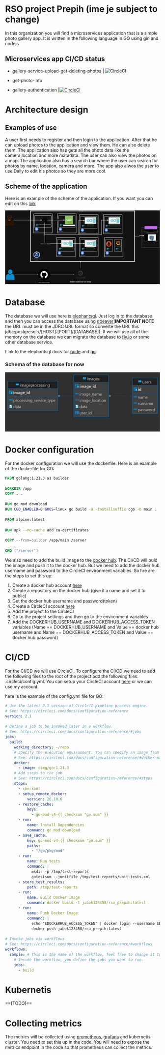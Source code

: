 # RSO project Prepih (ime je subject to change)
In this organization you will find a microservices application that is a simple photo gallery app.
It is written in the following language in GO using gin and nodejs.

## Microservices app CI/CD status 

- gallery-service-upload-get-deleting-photos | [![CircleCI](https://dl.circleci.com/status-badge/img/gh/RSO-project-Prepih/gallery-service-upload-get-deleting-photos/tree/main.svg?style=svg)](https://dl.circleci.com/status-badge/redirect/gh/RSO-project-Prepih/gallery-service-upload-get-deleting-photos/tree/main)

- get-photo-info

- gallery-authentication |[![CircleCI](https://dl.circleci.com/status-badge/img/gh/RSO-project-Prepih/gallery-authentication/tree/main.svg?style=svg)](https://dl.circleci.com/status-badge/redirect/gh/RSO-project-Prepih/gallery-authentication/tree/main)

# Architecture design

## Examples of use
A user first needs to register and then login to the application. After that he can upload photos to the application and view them. He can also delete them. The application also has gets all the photo data like the camera,location and more matadata. The user can also view the photos on a map. The application also has a search bar where the user can search for photos by name, location, camera and more. The app also alwos the user to use Dally to edit his photos so they are more cool.

## Scheme of the application
Here is an example of the scheme of the application. If you want you can edit on this [link](https://viewer.diagrams.net/?tags=%7B%7D&highlight=0000ff&edit=_blank&layers=1&nav=1#R7V1bd6JI1%2F4t70Wv9c4FLo4eLk0wafsLGDvaaXMzCxERRfEFjMCv%2F%2FbeVRgVc5p0utM9lTXTxqKowz48e1fxFPmknS%2Bzy9hZz6xo4oWfVHmSfdLMT6qqNnUZPrAkZyWK0dBYiR8HE172UHATFB4v5Df6m2DiJQcV0ygK02B9WOhGq5XnpgdlThxH28Nq0yg87HXt%2BF6l4MZ1wmrpbTBJZ6y0qTYeyj97gT8re1bqLXZl6ZSV%2BUySmTOJtntFWueTdh5HUcp%2BW2bnXojSK%2BXC7rt45OpuYLG3Sl9yw1fzIv9%2BvfC%2FzdJka89afzf9taSpfHBpXs7Ym4AA%2BNcoTmeRH62csPNQehZHm9XEw2Zl%2BPZQ5yqK1lCoQOHcS9Oca9PZpBEUzdJlyK8maRwtdvLUoISNArt%2BdHa8KIk2ses9MaXSSpzY99Kn6tV3SgDz9aKll8Y53Bh7oZMG94cDcbgZ%2Bbt6D5KGX7iwXyF43u69E254T8PEiyvKAKNZkwzdNIpBTttZkHo3a4cksAWfOxTsNAjD8yjEqnC3Np16ddfdCXzvyqTRGsuovWm0Skttl2Py4tTLntZDVWz8htLhub9rDb1W5za2ffCfFq81O3Ad%2Bb1k3Wj8CisHicX5d34%2FfRnhl5pRfjWz%2FYtmzr%2B9q3foL%2FWOxi91D73iHp9Ky9r3jm2wDJ2VR0Jz4pSrQj7QHgFOib34xY%2BdSQCCK91hFVEL%2B74z8abOJkwrymjslPEmJ9EU7dBLNLniIoqiNapOYhjv5SRGVeKvEPdjNvuMmB7X%2FeOyaxyKrio5VdaqglPfDV0aFcH932bsxSsvhbylIsKFl7ozLrQ9rEA5BZB1tMPAX0FZihhzFjpjL7yOkiANIix1QXBevFf96qjCOErTaAkVHN7O7o4EYkaw8geEXVK9RH6mQUWpRAL2fS9itOiH%2BRKFpGBJqdOZk6xZ4jUNMnS4M7rQLkvlsgTdykmdT1qbfVUvknv%2Fk3qWgRDU8%2BvPtnqXn%2Bnj22zjFnLgfP4qu2Z0f6VNtEluaFZu3LtL996at7fWeauYLN2g%2B3mWji%2BNorcatbrLmTz5fFb0gub9ZPltPrnsbJzb5v14ebEZ511%2FooaLyaXf6s7drRXoum2OCmtgyXYxUux5V%2BkGZ9HdbbhyPvehzki3bnTDnruZZXa39qCt9cxODnVU5%2Fab1l%2B29Oubbmad61vL7Gyt%2BSizBxa005fh07cG7Y1ltre9gVVAmWYNhgr0k3fNR%2Fo2H%2Blvri%2B72mzW2y6arvbVGF8O%2FcnncHs3AIu8%2FKZPzltzV7OC62A09y47jfMbo5iYZ427ZZiMzWhuFV11pA6VniaX7WxcrZ956t16fLmtd9W75d08bX0JbH00SL5co1w%2Fh8ndYK%2FfywvZOT%2Bbjy8vCtQL3L8FOSyub77YVjHUr%2BYL3c7bJAt7aaV2oOcwt41VdIqrQSe%2Fmltb66adXc19xT6XMzvXDcsc%2Bfa5rljFhdUbjDZ2YWlds1OADArb%2FDJn9%2FkZ3KdezTtZ71zOQW6ZNRiBbN2NPfeNq0FXuZp3QW5tvE%2B2illyNRhteVkOct1Y82%2FQVndDsjSxTZBtLm%2FsQVfumng%2F1DvHPkAX5%2B3CvqExzUA%2FMP6hX35a5%2B1t12z7MAbVxjHkutozZwmMx4Dx5Tb0RzqHMY8KH%2Fob6dBfhu1bAf6vo77Z2M2%2BbxUw54GVQR3tat4vepfb3C46cH%2FHuLoBOc6%2FzK1BH7%2FDmNtQrwv1wFZyGcdq2AGMNcCxdlLWZlsdmx21R%2FdaKdwHcrAyS7VAPz74jgyyBFud%2BzAGkMtgoTH59VWYN8wBZSgXcD%2FMI%2BRytDT7Rt6TI%2Bh0MFJAN8XV3JVBJxnMS4Yxwfxxfgvod0gygLoZzsuWtwXIHvTVL2Cu8tV8aFhoIzmME%2FqDPlRsB2wBfKKTwqcBvgTtdOGeoXoFMkA5eUH3fmfjg2w7%2Bv416l7ayei7XYAdgs13fLDL%2FMEuR9j%2Ftgdz6%2BHYzBmM3wefdEGOgB831KcKffkwFpA99Il9kS92QMb42fZBt0XvnOQG8xpxOYGtmaMU9QK6hX66We9GxrZRT2ibOuoQdIN2AjLUM8ABHz%2BhHx9tHPTjw7gyq3B9bMPiPmGh%2FJkv5dAe2hvIH9qBsdvzEfoIH2MXxjhEncH3joH99kg3aOttkPUQymGuOCe041wHnLGTK%2FKvvg%2B2k%2FW4TOwCZeLmoEf0TRXsA%2FsFDEJ9gp2a6Jtgi4BZoFeou4A5tcGuRmDXsgZjVcH%2Fc5ATtGmlvQH0PUCsG5K%2B0eevEB9v8BOwMpChvC9bpP9ODrLjfozfXZoDzAnqWgrYrcJ0Ab4xAKwhOfgazAPspY9Yo9jmEO2GdIK2DdgJdoP239dxTiBnjWwT%2FARxgOy4aCv4CXXlKxwvYBjYPFzvg%2B0uSMasDabbnrnIoU8NZJqSTgbgYzAGC%2Fq20H7AT%2FhcYQ5tjeZg9qlNaDujvoquzNrs4Ligng%2BYQ7IAf5ZxfjLOr2ciNqGecWwoB%2FD7AMY778AnygNxijArYz7UJ5uxKX74aHNKbwAYM%2B%2BgHmg86Ps2zB9sXCMdkJ8vsE9oZwEYoEO8Ib1nIE%2B0Q%2FhuYVvMjgPEVx8xOwMZUDnYDdqVAdiN5YCLHY4tqC%2Foy1zAPNC%2B%2BhrZo9lGDIbxL4weYY5POI19wXxw%2FDnoh9k8%2BgJgJs0DMNcqFmizKmFoAL4CY%2BmdM8zHvnsmGxuzacJ1A2RS2Oh%2F835KeFu0YRy%2BTLgA%2BuoxG4IxI1YtEIPRnjLAMD7%2FC4xDaIsYK2A%2BPtkM2IKC84E2FdQv4l2X4kQf9OVibFGofgG2ArbVG6AcwObmaFvot2hToFvE5xz1D9hSLAzS%2FaAPdtRROT4x2d%2FQmFL6pNjaRRtUGa5CvMAxoc3PF1uyI7OPOt8yTPJzFoNk0gvHefRlxEG0H7QBLEc8Z%2FFn3lZhXOTffN4Yx2W0P9Abz3mYr8EcFRbDIFZrFscty2d%2BOES8oviD%2BrVIT6Af1j60y9q0z%2Bl37QFHUR%2BA21Tezclf6HeXxRawZbILtGFzATjcVTH%2BEoadY2wfZShvu6C6pGMb8dgkny0g3tHcmA9aW5pTzmRsc9wG21Bt1F8O8Q11QDkHYADqGzEb4hzIDsY89Mn%2F5x0ch8L8cmQgHvL4oKO9gf%2Fm6Ge9263K4yrN0b60KA5BfRn6ltHnbPIVtDnUXVdGrIU6BbNVxAGQ83KblrkI2GxhFxCf5wuF9dvXmDxwXljfx%2FwE8RR9Bsa6wHt18qkc7oWxo59Y6Htgr%2BQPFOO7EPvAduBaD%2FGO2ZxPdml2UVYy%2BoqNsjN9bIP7U6eMgZDzLlBPoK8RyZ7ytwB8slgQfmJsothX%2BCnFysECx7i1oX3KVxCTELcAr8nHWKwDDHUROzTSPeRCiKGoR8w9AcNBFx2DsIUwwU1p3jfMbkkulAvR7%2FmDT1iZS3YJvknXwY7PWfkI4yebA%2BCj5bM8tc90YJIt6hbKKKdYw%2BJn0cW4pNksjgMOdXEcUG%2BIMsxZTLIod0N7pXFirCKsX2BMwNhlUHsgU8jlC44fGtgw5jdKj%2BzIldn9Fo87bYPhUZvFOnOSwLgw%2F0whPy%2B4vH3K0SGvBKxG%2FMsxh6ecco4yJ3xGO9IIV5aQg5sLzBUwF4Frrkb5MOXFDG%2FB99AfVLDNgufECvnZrYWxEXyAzx38lo2%2FCzkstt9XGR5iPoO6hPUE%2BZEPGIafLq4DWI447%2FO1FebOXZ5fMFmgD1F%2BSbbf0XrMzxXWNuUQBfNF9Okus0uTPnOb2aVqsdinU5yh3A3H4xss32nrhGMQf2yyyw5ijMbskTBd52uPEsuwP43FOswvMJdHXTE7Bl0xO77dol0ZhKmkm8mc6RHrYP7rp5Q7zilvBp%2Fvl76WMl%2FDPBlzLtQ%2F5Yk5zzMQt9H%2FFZ6rG%2BT7c4v3jzkV5FKUmyxwzBT%2FoL9dzOlRjjwEPxkSTsMYFIqJhUVjA1tJWW7g4hjZus5sw9iHaIsoOx3mjzliDnEwpbWE2c1YHKb4B9gxwniEuQHLs%2BZdxE%2FMd3RaK7PYzzEM7Qz1S%2FggY85BvoTfc4aRLA8lPCEsR1kBPvE5LQjjQO8Fy2ktjuVtwnLMI3ts%2FprF8DIjf8jZd%2FIZiu9DyocpL8W5ot4Je4fgv5iTUo6Ea3jMOQsaN45n3keZlzkZ5juUJ2FMJHwi%2FMWcrI25OMvRyNZRry6XEa0DNO5zuE7WwPYyxBbA0xT9A3NkN2f5NK25cT6AR2XMBh2ymL2kmJijTeEcWD4JeAj5AqxVuI4x96C8U6dceDCSMUcGeWB81Wi9NuizuE02tcudcx7nNMxn0JZ6LG8G%2F7FobcHssI97BRyrRjprY5ESTgxoTcjWhgHHMIx35tfkinIryvVhrB1jVND90A7lDAq3E8gBZYytIMsO2QTisE3rOVynYh6HeTraKs2fcAbGhFiCaxLARba2sNFvIMcbo%2B4Hvk6%2BCb43Qj0VtC5QSb%2BmVbB2XZXWgwX5EeW2qAeaE60hOxyDAWNAnoD%2FGNsytgbqlHsblCOBPnJaM%2BWEx0xmYANsT4PWBdweCJtSykEo5%2BjmPEZgfCw4LvG1SrvMARX6TrnKqKDcE2Vv7tYSKV9L5G5O8oF8wEU9GJh%2F4TW2ruqQHkc52sgCY4RhUV%2BWwjDah1wC7YvlxxDrZZa7YgxC2bo6y6%2BGlE%2BDTmW2FhuCHHdrMcJWi%2BKGlWOMxNwN1hg%2Bi6UW2g%2F2jXic7XCS8h1aX6skfxh7j%2BGJztZcrsLzM9QN7slRXmLPwznby3AJz8tcD%2FpD2wM90RqX7JxkZKI9Dinu2JCjsX0lma3Vby2O8322dpxTfpBTXorYhRhK6zDKxwrM81EfTLe%2BSmtc8jWUEVsTM%2Bwv9wIwZ12wnGO%2BYHGM5T4aYRPldLhGwPyqz3IZ6JP2wMi%2BfJ5nox%2F3GQ5RztTBNmCdV663fTaG%2BTBj64IRzZ8w%2Bvs6hTKdsB33NbhOxrTOpT02DerRepzVwXhzN79CLEQsR7zHOIcYcU6xluVZtK9Ba42c2rnsZKTToF1%2Bsv05lpNzXOyTPlkuwvbFMP4wzOiz3AHyb9ofKrAPxNoO2F5f5muUgvACbI0wHWNMseD7drjPxbAHsCBn9knrO4wHBlvnluMY6ba2ZmtQsuWzuYVYNXd5DFrA%2FSPsE3N9HE9GebDp8r0eXBN2FZChiuNg46PYudsv7A2%2BzkhGfA1On5Sb8f1B3DPh2A%2F%2BifasMd%2Fs5uzTxT0xXIsWDGsgNpDdlTIEeQTMNryFDHhH63zENx33QiHnUwgncU%2BAcAD8iWTepX3gEdvP1Zn%2B8JNyx%2BxhPwvjUalf33j4ZPXYPopP%2B1C010l2OiK5wJq7YDZIewmYb7K1BNg%2B6BX37RSSc9EF3MR17xDz55xyeMRmFgNkbwlYj3uELP6iv%2BroVzZbHwJ%2BYPxHv19gzmcQPgc87uIak%2FIYK2O5OM0N%2FRLW1YjhLq4NmT2x%2FZOM9ixMFt9hPhraClsjdR%2FkzfBU5evVjO2Jy2wtDT4EfcO6pJsymxnRfgPFUsRx0iPm6agr9H%2BMW53S5mS%2B3yWPS59nbfhsnwjlOszId5hPy7TPR9epj8IxMWYirm35XuqQ9il3cRW%2Fz7ss%2Fxl0M74mwLGzsc7L%2FHO3J6YwfXaZ%2Fa3WgLNDwo8u6RrWFir3%2B7xdfnK%2F5%2Bvrcv%2Ba%2BqK9DbBRV2Uxkt1Da2XaV%2BvIuHZkMgebKTDnRp9E%2FMa9HNwDxzYJsyAOYs6Beh%2BqtO%2FJ9oGZLCm3ZM8aIG6pLI5hblfirsv2iDCXoucduI4F26c8y2V7CLiXT3vFrk%2F74Lgmphzxoj6m%2BOLyfR7c1yc5cD9ZlL7u7%2B3JbNm6luas2fnus8RJPgZsE%2FGZ55qkO7Jt3MPbInb1LjFXwzV4X2N5I9g0YEWP5dOpTfbe5fLCdbmsUYyZf0lIfzcy0xXfGyRdLPGevsJsju23YZzBfI3lBmSPqMv6mPYwXfac55zFZFxfQ66FfoK%2BjNip9WhNTjGk3Dcr9xNJ99i2xdaIkBNiLtTR2P4ItQ2f3yLy6dttwXNv38Z5k177mx5b96sYu3Cd3mPPgdi%2BEl13Gc4MKCbr9GyF1q99jCWKXe654HMvE3CnnCfl2N8S0Bv3O8QosN9bn9YYDDsXGdd1toedW77npzJ%2FiYLuZ1t2l60Ynw%2BOl63N3U3Xd7Wv%2BVhNw6vvk%2FXd56%2FR9Q0%2BzxkGVwV%2Fxlds713tbnXt42Ne%2FO8NT%2B6NJ5%2FcK0rNOHh2r%2BjNysN7Xa0%2Bu9ffjRj0cUgPrxSdeoIw0jxFqlKb7yW7ExSdY9mVFIED1kOFL7BHg1hHwSqlkRpnnwzzFJFhn7ag7nELgqUP8wiDMc4mcR0kGJiRu%2FDiGvIM3qIb5WnlNI9006rqRqvXjFZVO9q7GXb9hHLqRGiaBPfwq5%2BSRFjRuCy4iEG4Umc1gVvb63UYuA4SS5KyIoxlfHwzlB00%2BQiBsTSFZzkvz1JbiBRz5rgLnzheB3RH%2FDnJQDlNUoHvszRFJnEb5a1euJOVUgvcaDUNVhOwHBd6hPkhbUW9wPIEP6MV%2FSohY0y6j0IJtWUo%2BG8Y%2BZEUe46bSuB6tfXKfzezaxzbnaLXWq2K6dVbNdWomt5e8Q%2B3vhIJPgCsPs0lU1sfjUymaoJNJthkgk0m2GSCTSbYZIJNJthkgk0m2GSCTSbYZIJNJthkgk0m2GSCTSbYZIJNJthkgk0m2GSCTSbYZIJNJthkgk0m2GSCTSbYZH8Wm4yxBl5BJzNOEG9atVO8m%2FciRakvIEW9mPmg%2FlTpvZhR9m6kJfUFbLw%2FhFGmPs1L%2BYCMMq1KTCkZYA4UIxdDmjjxIvaciRdLwSoMVp7k7hgf9f9tIk4b2%2F322F1j%2F5n7HgyiLBxHmZQERbDyicslj6MYG4Ridsd4xxcrx4S1Yn%2F8X6TygEhk5DPSZ%2FMvdguahTR1lkGYs9qSs16HnpTkSeotWeUzGO%2FCctwbKruAO1g5DMxZIueGD%2B%2FG8yMwH3nYPb5yur4dpREU3zjEvTtxw2cvvPeQtMO%2BtuPACdmvCdwjJV4cTE83jbw%2BHAoj46hyZxnNg5eNan8Wj9xHkgN3SCXuZm1SF8AcuyQ9pe429anJTXkse4%2FX36t978T%2FPahCXVcLpj5NVyrf60bTe%2BnN1B80Ud79FzeQ58fxmm5P9KLK%2FwmW6yhOnVXFBWaxNz3wgEMiox%2Bks82Y8xe%2F3vSkdRzNASSl69hbBzOs4YShF%2BeSs0lnAFac6nnQhxs6SXLQyfEgq96cbuJxJE1jZ3nooNBtBHMEyAWv2q9UaWE9d7Ij19cO7sYK9MUBa4gPIOKAmToldzwBFuTZCSE%2BKk9R19mReB%2Fhxz4qs6fYsWwYlWLnz6HMys9SZsNo5UvsJYzS1htLZTkjza6iiTdP3k6YfSaq1o%2FDqlFTqq8mbZ6IqmXZj4%2Bqp%2FLFV1pv%2FRHrvQjiBFu4Sb31o%2Bb4h78V9U2vQGUpzxvegMpvvcYUdC%2Fzbh6SjlutWl1u1ltG3VCVhtY6sjX2RlfexoO5VZrV6o1aw6i0rLR2P%2FX6YctMAJWWyZB3032Dbbd%2BFxb4kUJOpds%2FmQZenngSNHBBAxc0cEEDFzRwQQMXNHBBAxc0cEEDFzRwQQMXNHBBAxc0cEEDFzRwQQMXNHBBAxc0cEEDFzRwQQMXNHBBAxc0cEEDFzRwQQP%2FU2jgjEfwW9HA9epfd%2F5VNPDXSu%2FX08DLN8D%2BC2jg%2BtN%2FJvgD0sDrVRr4cB1GE08yvdBzUmk9Q%2BryufqpfeLPNR%2BRPP4pb%2FHhrzOfZri8gjxyyGXcbre1VZAlUbih955yMuMGZuhMkK%2BoyugfF3ID%2FrmMwH19qSHLmdYyiLlYjpjI59XRHpFfZPniQmm%2FpwEB7DVbez%2FNQ6A84eqqUWudeFtoQ6nJjXcyKUOpGMpPoCH%2BQDqh8kI%2BYf19%2BISSoss11Wg0VU4jlPUDNUtKw6g1jrh%2FL2UV6kZN3jehI4ahXq81VEMufxTtZRTDdhw7%2BV41js5PTvGw38aR2bEWfyh%2F0TgVh17JzW0%2Bws298dyI3rKcvJKcS1B5aMmVQHYMistgMmFO48HQnHFY5hnVoPgoEsFwV4Ce%2FOZPuzTh%2BfeaP41Qck1RjCNzZV%2F%2FqVeUVaLpNPHehdhatYvLKPLpUM0%2BSRNcQVNQzJ2VH0CeJ1ibH461aeX0NHQ%2BNGCFnMMKD59K64esTUtjO%2B19qAOrRVg52YWvH7E2aQXcIzbBAp9KIeNMsweuTsynQXtLT%2FqKBe54FvZ8mOPu0I6JWWSMIXlzJnvfz8Lrmy%2Fy3feZfIV8gbwLcim5lFcrW7Y%2Bp0vnNkt6gT27u7WDu2WnMb3Z52pe7Lia9nxk3F2O1COuZr7jahZ9mNm3pW3u%2BJrNK82WvdssfJob1w66lyCdhSyzZ%2BywJu5s%2BXNbWKN%2Bp70VfE4n057%2BcsvrdenZGEgR17W41yPT8xBa91%2Fc0nMz0y1w34w4jOf0XF23B3bC9geRh4Z7wSDZcIR7MzBa1jaug9nzZHyuj%2Bts%2FH2Uf5tbuOcg4xoc94Z77LkR1L9TLbYnLQ%2FYc98t8Xto%2Fxj6Iy4TPR%2FL6Brfl%2BsRTwWfXSC3qkPcCyuQGYdl%2FrXeDZp7Grv%2BfDYDW%2FNHajZzNavVRQ3CCvrOlIMB7Uq1cQcLd8Lk3uAOd5mQfcB2bGkXgFg%2BGrGfClulHRfzS8IYTC7uHigWMleI4cbYYWh%2FbKdwoVqcJWOZX25xFxWuFc8zH7uldvEJImP3mchEvbNoR3KAu6i4k7fQet%2BRsYe7lRNkruLTVoPtvg01vjumcKaVQU9U6Ik4MTUUy%2Fymst2tEe5E024SMi2I%2FTH4cihJtEv1rtDfupvw9FEA7fAkgK5XU%2BR6%2FXSGXH88Qr0tPT518PYjHqMwjoX3y09RGNXTVeIUxUeOx%2BIUhThFIU5RiFMU4hSFOEUhTlGIUxTiFIU4RSFOUYhTFOIUhThFIU5RiFMU4hSFOEUhTlGIUxTiFIU4RSFOUYhTFOIUhThFIU5RiFMU4hTF8zy8R8inH%2FgUhfGC98H%2FpFMUr5Xerz9FYdSfF94fcoqC2cnvdIqiUT0fdNkZSNd4duIEMUUcm%2FjBxyaesZhj0rtxSKj%2FIOcmGr8rMewDvF%2B3IZhhghkmmGGCGSaYYYIZJphhghkmmGGCGSaYYYIZJphhghkmmGGCGSaYYYIZJphhghkmmGGCGSaYYYIZJphhghkmmGGCGSaYYYIZ9ocxwxq%2FHzOs8XGYYa%2BV3q9nhjX%2BPcywxu%2FHDGtUmWFeyphhkolMDMEOe2922DNW85uww1oVS%2FkJb9UFwcb5d34%2FfRnhF%2FAz%2FtXM9i%2Ba%2BTNktH%2FwNl4%2BbXq%2F7RP1yhdZP%2FvWXuaRb31r72vfeGsoh5w5jfN5H3tPb13Rn6r%2FPm%2FIbVZf8S1sbK%2BeUn%2BpjT3yktz3tTHFOOJl1uUnbcxQ31ZfkX%2BGTf7IP73wnqzYRuujvS6xqVZEJ0ixghQrSLGCFCtIsYIUK0ixghQrSLGCFCtIsYIUK0ixghQrSLGCFCtIsYIUK0ixghQrSLGCFCtIsYIUK0ixghQrSLGCFCtIsYIU%2B1uTYptP%2F9nij0iKbf7I94G9jRT7Wun9elJss%2FpCsIrw%2FhBSbPNpxvIHJMU2q3TvziQoWbGbJFj5Uvu6W7V2QY39wdTYZ2zn96DGNusVS%2FkZtMUsSL8%2FEBXh22jvygNnEb%2BUlMUPQnV8KzGxyjysK7W6ehRBAXka6mFLjGHJb36Cadg0NEAkefejHJmdXJMhQO9%2BWoe9MHpmpZe30ikVtfXkoF9Lv2w03lYfxHDkOu9Av1SazR%2BYhbwn%2F7Ipf7i3kirNVkV4goEpGJiCgSkYmIKBKRiYgoEpGJiCgSkYmIKBKRiYgoEpGJiCgSkYmIKBKRiYgoEpGJiCgSkYmIKBKRiYgoEpGJiCgSkYmIKBKRiYvzUDkzMJfisKplJyCD4AB%2FPV8jtBwmzsyIA%2Fh4WptF7w9q4%2FhIbJbeV34mGq8kveu%2FvRSZeMXVnbBotg6U0CpxbFqGT8vsbv8LsbLZfRCgmY6WyzROVr%2BD841MV1jMKceZvk7ySapltQ899h5EdkD%2BqFosryOpOeqsWZmz%2FPck44tgG4qFYtB4p19d2M5wXvHf4w2Ch%2FNGhU5eqbgf9UaOSm8ntBY5W69y%2BBRix1FCSox87UWTn7cNgkNDy%2B8GYEfN5AGq19GvpRoqjX9sjAslK%2BOnfPfOparfwT8fvmUzdqx%2BThH2ZBreoJlE7orWcOOOj%2Fwtcg5THt36zXLy4OPVnVH7cuuOWipat0y4tU9MxhH0M7BFNDhuCz%2F1MVv9I6IXworbX0PcUZ75WFvuQN%2BaUvIw01SaMYFbGdBal3s3bopcDb2Fkfgu0%2Ft%2FfW01TmcnilfR%2FLyagK2Dh5ugpvfC%2FzfsnptI%2BOj3heZx0lqR974JPpBvQeOCE%2FtbNdSy54GGry8AiPgqKTMXm8nTmpFCTSNWvjpn%2F1Zih8xjTqek3e%2F9EOLKWh11qNvav1iqE00VerptJ4tziqaBWz%2BMDvFGdjffJYDS969mXhkHSyms%2B%2BLVxV1NM6f%2FGpnDeqqLpIN737R73ZcVP0yufQcRqE4V4IUsaO4qm7vP%2FgGFu9097Fs8cPGUzp58cEMeMwhLUa1YyzdQpR3%2B2oiFr%2BfYB%2FoZ%2BoL%2FaTR7LEn%2BUn6omQV6e4BDmzjJmDNHHiRew5Ey%2BWglUYrDyIIaUF1%2F%2B3iVIS3sNve%2FouC8dRJiVBEWAggTglj%2Bk0qATF7A7eIF4KVjMvDnhL413cZBfvnfi%2F0v6Axr5EES2OQimNnVXC1AXl5GXSLAKf%2BqSeP34v1gL3h6gthUECoS%2F1lhKPzux2qPjXX2w8kyBZh3geDQczDT0%2BfFqQ0p0sDsu7lSn8vgxWEvdBvKThohfLSZKlJz5MDgAAhh9NcgkrfKbrEq50Nks2D6Wmq02jocC%2FdT4sLs7YgVrJfmPswlcqP2ikvs74vWtnMsHDyUy1%2BzeXcmX3SbxitzQB8NJVAo5K7TUr7Y1DWGg%2F39wZVTsaE6KktK2IZuwkHpMPuyYl3jIYRyEfQ12W9%2B%2BfOssg5KqSnPU69KQkT0BHrPYZTGNhOe4NlV1EmBJhORits0Tc56Z74%2FmRB%2BXD7vGV0%2FXtCABJlW8cXICeuuGzF957mPGxr21Mz9ivCdwDc4qD6emm2zgJKGcBRJU7y2gevGxU%2B7N45L4HySUErSg3RV9zEyex840XvBJ603TvysRzo9jhXlSa0SpaYZ%2F%2FCZZrwHFnxW%2BQHkeUYwDYAxU3dJLkAFRAHJ9ZI5TTZsx3D24i%2FLoPvC1UgUGsSiQvq6QxoN7%2BDbPYmx7UOEyu%2FSCdbcY8mf5605PWcTSHjFy6jr11MKv27UDkykHZieTdH3f%2BqXF2rATXSUFRCOzHymlXNAqTZdM%2F303tlCkcFjGke0HzXKR%2Fx54PN%2FztxrSR8mz7tNp5QfMnZfdc44kbe97qbzLP57uYbsLqSBqHMct%2FdCwhq4E7R6zWsyvBZ0%2B3%2FtOl4n6eWF0Fnl4oVpaF7mSl1wLQ6jQA4I65CdMBVfUCy3EduAw2gNswACmJXIAlCdMLPMLNDV%2FCA%2FC4Gnx7tqrLR%2BlqXanuAKjNE%2Fmq%2Bl5PRlXlFXsqH3b9P9FivRXk88KH9GRac8NoM5nG4M21lYerfjeI3dBzAwl3OqUkhZF5E2k6lupGwwPxTieOUtfrTsOrG6ort9zWdDwdq2N56o2NSUOR5WZrPNYnTa%2FpNozWRGs4TU2tt3S%2BTbC%2FF69%2F%2Bsen5Z%2B2nkbryHpO7R%2Fpp1Y7%2Bvutdpq%2FdrVT05u7AnptR02W1WfWPPTtGsItyADz1R%2B%2FEHrpnxd760s83qi7U09G6rsX1Jxc0xynSi2eKh2Hl7KhcVlwDjnYxbm5i02rcbLmefwmwGRW9lb4b7xZUXqV4Bs9dgFpfNwulLExPhKnMIwf2kzl%2BdkxBC2DyYSZpwcTdMZhuW1%2F4lkcWGTC3f3T8U4IJYCH2ya86EdgwNGevSI3q7v05QtIDkDgH2AAfI0jVOvu2mXsrGdWNPGwxv8D)

![app schema](images/sdadasd.jpg)


# Database 
The database we will use here is [elephantsql](https://www.elephantsql.com/). Just log in to the database and then you can access the database using [dbeaver](https://dbeaver.io/about/)(**IMPORTANT NOTE** the URL must be in the JDBC URL format so converte the URL this jdbc:postgresql://[HOST]:[PORT]/[DATABASE]). If we will use all of the memory on the database we can migrate the database to [fly.io](https://fly.io/) or some other database service. 

Link to the elephantsql docs for [node](https://www.elephantsql.com/docs/nodejs.html) and [go](https://www.elephantsql.com/docs/go.html). 

### Schema of the database for now 

![db schema](images/Screenshot_173.jpg)

# Docker configuration
For the docker configuration we will use the dockerfile. Here is an example of the dockerfile for GO:
```dockerfile
FROM golang:1.21.3 as builder

WORKDIR /app
COPY . .

RUN go mod download
RUN CGO_ENABLED=0 GOOS=linux go build -a -installsuffix cgo -o main .

FROM alpine:latest

RUN apk --no-cache add ca-certificates

COPY --from=builder /app/main /server

CMD ["/server"]
```
We also need to add the build image to the [docker hub](https://hub.docker.com/). The CI/CD will buld the image and push it to the docker hub. But we need to add the docker hub username and password to the CircleCI environment variables. 
So hre are the steps to set this up:
1. Create a docker hub account [here](https://hub.docker.com/)
2. Create a repository on the docker hub (give it a name and set it to public)
4. Get the docker hub username and password(token)
4. Create a CircleCI account [here](https://circleci.com/signup/)
4. Add the project to the CircleCI
5. Go to the project settings and then go to the environment variables
6. Add the DOCKERHUB_USERNAME and DOCKERHUB_ACCESS_TOKEN variables (Name == DOCKERHUB_USERNAME and Value == docker hub username and Name == DOCKERHUB_ACCESS_TOKEN and Value == docker hub password)


# CI/CD 
For the CI/CD we will use CircleCI. To configure the CI/CD we need to add the following files to the root of the project add the following files: .circleci/config.yml. You can setup your CircleCI account [here](https://circleci.com/signup/) or we can use my account.

here is the example of the config.yml file for GO:
```yaml
# Use the latest 2.1 version of CircleCI pipeline process engine.
# See: https://circleci.com/docs/configuration-reference
version: 2.1

# Define a job to be invoked later in a workflow.
# See: https://circleci.com/docs/configuration-reference/#jobs
jobs:
  build:
    working_directory: ~/repo
    # Specify the execution environment. You can specify an image from Dockerhub or use one of our Convenience Images from CircleCI's Developer Hub.
    # See: https://circleci.com/docs/configuration-reference/#docker-machine-macos-windows-executor
    docker:
      - image: cimg/go:1.21.3
    # Add steps to the job
    # See: https://circleci.com/docs/configuration-reference/#steps
    steps:
      - checkout
      - setup_remote_docker:
          version: 20.10.6
      - restore_cache:
          keys:
            - go-mod-v4-{{ checksum "go.sum" }}
      - run:
          name: Install Dependencies
          command: go mod download
      - save_cache:
          key: go-mod-v4-{{ checksum "go.sum" }}
          paths:
            - "/go/pkg/mod"
      - run:
          name: Run tests
          command: |
            mkdir -p /tmp/test-reports
            gotestsum --junitfile /tmp/test-reports/unit-tests.xml
      - store_test_results:
          path: /tmp/test-reports
      - run:
          name: Build Docker Image
          command: docker build -t jabok123458/rso_prepih:latest .
      - run:
          name: Push Docker Image
          command: |
            echo "$DOCKERHUB_ACCESS_TOKEN" | docker login --username $DOCKERHUB_USERNAME --password-stdin
            docker push jabok123458/rso_prepih:latest

# Invoke jobs via workflows
# See: https://circleci.com/docs/configuration-reference/#workflows
workflows:
  sample: # This is the name of the workflow, feel free to change it to better match your workflow.
    # Inside the workflow, you define the jobs you want to run.
    jobs:
      - build

```

# Kubernetis 
==[TODO]==

# Collecting metrics
The metrics will be collected using [prometheus](https://prometheus.io/), [grafana](https://grafana.com/) and kubernetis cluster.  You need to set this up in the code. You will need to expose the metrics endpoint in the code so that prometheus can collect the metrics. 

